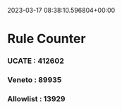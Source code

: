 2023-03-17 08:38:10.596804+00:00
# Rule Counter 
 ### UCATE : 412602

 ### Veneto : 89935

 ### Allowlist : 13929